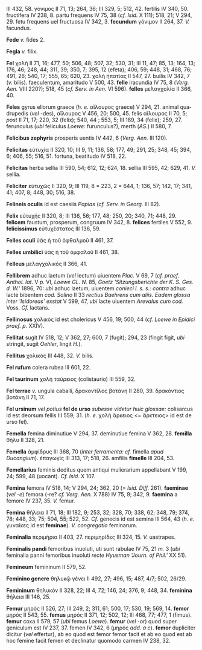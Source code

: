 III 432, 58. γόνιμος II 71, 13; 264, 36; III 329, 5; 512, 42. fertilis
IV 340, 50. fructifera IV 238, 8. partu frequens IV 75, 38 (*cf. Isid.*
X 111); 518, 21; V 294, 29. fetu frequens uel fructuosa IV 342, 3.
**fecundum** γόνιμον II 264, 37. *V.* facundus.

**Fede** *v.* fides 2.

**Fegla** *v.* filix.

**Fel** χολή II 71, 16; 477, 50; 506, 48; 507, 32; 530, 31; III 11, 47;
85, 13; 164, 13; 176, 46; 248, 44; 311, 39; 350, 7; 395, 12 (efeta); 406,
59; 448, 31; 468, 76; 491, 26; 540, 17; 555, 65; 620, 23. χολὴ ἡπατίας
II 547, 27. builis IV 342, 7 (*v.* bilis). faeculentum, amaritudo V 500,
43. **felle** iracundia IV 75, 8 (*Verg. Aen.* VIII 220?); 518, 45
(*cf. Serv. in Aen.* VI 596). **felles** μελαγχολία II 366, 40.

**Feles** gyrus ellorum graece (*h. e.* αἴλουρος graece) V 294, 21.
animal qua­drupedis (*vel* -des), αἴλουρος V 456, 20; 500, 45. felis
αἴλουρος II 70, 5; *post* II 71, 17; 220, 32 (felix); 540, 44 ; 553, 5;
III 189, 34 (felix); 259, 27. ferunculus (*ubi* feliculus *Loewe:*
furunculus?), merth (*AS.*) II 580, 7.

**Felicibus zephyris** prosperis uentis IV 442, 6 (*Verg. Aen.* III
120).

**Felicitas** εὐτυχία II 320, 10; III 9, 11; 136, 58; 177, 49; 291, 25;
348, 45; 394, 6; 406, 55; 516, 51. fortuna, beatitudo IV 518, 22.

**Felicitas** herba sellia III 590, 54; 612, 12; 624, 18. sellia III
595, 42; 629, 41. *V.* sellia.

**Feliciter** εὐτυχῶς II 320, 9; III 119, 8 = 223, 2 = 644, 1; 136, 57;
142, 17; 341, 41; 407, 8; 448, 30; 516, 38.

**Felineis oculis** id est caesiis *Papias* (*cf. Serv. in Georg.* III
82).

**Felix** εὐτυχής II 320, 8; III 136, 56; 177, 48; 250, 20; 340, 71;
448, 29. **felicem** faustum, prosperum, congruum IV 342, 8. **felices**
fertiles V 552, 9. **felicissimus** εὐτυχέστατος III 136, 59.

**Felles oculi** ὑὰς ἡ τοῦ ὀφθαλμοῦ II 461, 37.

**Felles umbilici** ὑὰς ἡ τοῦ ὀμφαλοῦ II 461, 38.

**Felleus** μελαγχολικός II 366, 41.

**Fellibrem** adhuc laetum (*vel* lectum) uiuentem *Plac.* V 69, 7 (*cf.
praef. Anthol. lat.* V *p.* VI, *Loewe GL. N.* 85, *Goetz
'Sitzungsberichte der K. S. Ges. d. W.'* 1896, 70: *ubi* adhuc laetum,
uiuentem *conieci l. s. s.: contra* adhuc lacte bibentem *cod. Solino*
II 33 *rectius Baehrens cum aliis. Eadem glossa inter 'Isidoreas'
exstat* V 599, 47, *ubi* lacte uiuentem *Arevalus cum cod.* Voss. *Cf.*
lactans.

**Fellinosus** χολικός id est cholericus V 456, 19; 500, 44 (*cf. Loewe
in Epidici praef. p.* XXIV).

**Fellitat** sugit IV 518, 12; V 362, 27; 600, 7 (fugit); 294, 23
(fingit figit, *ubi* stringit, sugit *Oehler*, lingit *H.*).

**Fellitus** χολικός III 448, 32. *V.* bilis.

**Fel rufum** colera rubea III 601, 22.

**Fel taurinum** χολὴ ταύρειος (colistaurio) III 559, 32.

**Fel terrae** *v.* ungula caballi, δρακοντίλος βοτάνη II 280, 39.
δρακόντιος βοτάνη II 71, 17.

**Fel ursinum** *vel potius* **fel de urso** *subesse videtur huic
glossae:* colisarcus id est deorsum fellis III 559; 31. (*h. e.* χολὴ
ἄρκειος \<= ἄρκτειος\> id est de urso fel).

**Femella** femina diminutiue V 294, 37. deminutiue femina V 362, 28.
**femilla** θῆλυ II 328, 21.

**Femella** ἀμφίδρυς III 368, 70 (*inter ferramenta: cf.* fimella *apud
Ducangium*). ἐπαγωγίς III 313, 17; 518, 26. amfilis **fimelle** III
204, 53.

**Femellarius** feminis deditus quem antiqui mulierarium appellabant V
199, 24; 599, 48 (uocant). *Cf. Isid.* X 107.

**Femina** femora IV 518, 14; V 294, 24; 362, 20 (= *Isid. Diff.* 261).
**faeminae** (*vel -e*) femora (-re? *cf. Verg. Aen.* X 788) IV 75, 9;
342, 9. **faemina** a femore IV 237, 35. *V.* femur.

**Femina** θήλεια II 71, 18; III 182, 9; 253, 32; 328, 70; 338, 62; 348,
79; 374, 78; 448, 33; 75; 504, 55; 522, 52. *Cf.* genecis id est semina
III 564, 43 (*h. e.* γυναῖκες id est **feminae**). *V. congre­gatio*
feminarum.

**Feminalia** περιμήρια II 403, 27. περιμηρίδες III 324, 15. *V.*
uastrapes.

**Feminalis pandi** femoribus inuoluti, uti sunt rabulae IV 75, 21 *m.*
3 (*ubi* feminalia panni femoribus inuoluti *recte Hyusman 'Journ. of
Phil.'* XX 51).

**Femineum** femininum II 579, 52.

**Feminino genere** θηλυκῷ γένει II 492, 27; 496, 15; 487, 4/7; 502,
26/29.

**Femininum** θηλυκόν II 328, 22; III 4, 72; 146, 24; 376, 9; 448, 34.
**feminina** θήλεια III 146, 25.

**Femur** μηρός II 526, 27; III 249, 2; 311, 61; 500, 17; 530, 19; 569,
14. **femor** μηρός II 543, 55. **femus** μηρός II 371, 12; 502, 12; III
468, 77; 477, 1 (fimus). **femur** coxa II 579, 57 (*ubi* femus
*Loewe*). **femur** (*vel* -or) quod super geniculum est IV 237, 37.
femen IV 342, 6 (μηρός *add. a c*). **femor** dupliciter dicitur (*vel*
effertur), ab eo quod est femor femor facit et ab eo quod est ab hoc
femine facit femen et declinatur quomodo carmen IV 238, 32.
